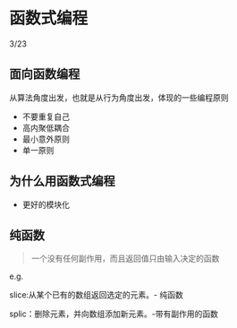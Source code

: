 # 函数式编程

3/23

## 面向函数编程
从算法角度出发，也就是从行为角度出发，体现的一些编程原则
- 不要重复自己
- 高内聚低耦合
- 最小意外原则
- 单一原则

## 为什么用函数式编程
- 更好的模块化

## 纯函数
> 一个没有任何副作用，而且返回值只由输入决定的函数

e.g.

slice:从某个已有的数组返回选定的元素。- 纯函数

splic：删除元素，并向数组添加新元素。-带有副作用的函数
